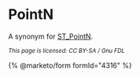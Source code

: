 # PointN

A synonym for [ST\_PointN](st_pointn.md).

<sub>_This page is licensed: CC BY-SA / Gnu FDL_</sub>

{% @marketo/form formId="4316" %}
